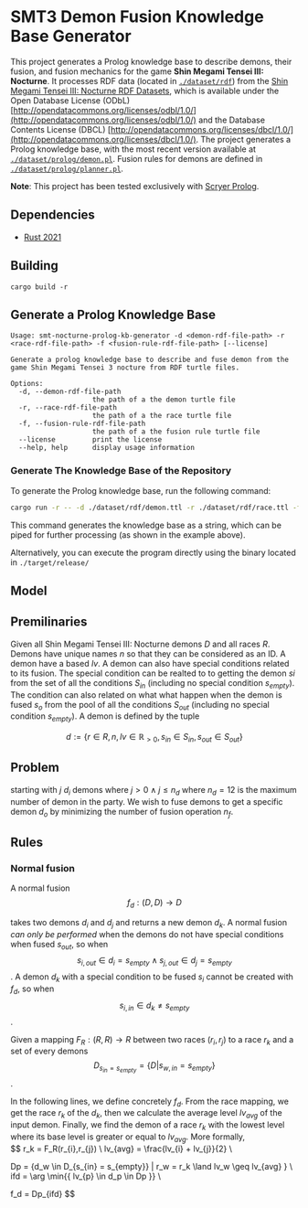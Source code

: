 # SMT3 Demon Fusion Knowledge Base Generator

This project generates a Prolog knowledge base to describe demons, their fusion, and fusion mechanics for the game **Shin Megami Tensei III: Nocturne**.
It processes RDF data (located in [`./dataset/rdf`](./dataset/rdf)) from the [Shin Megami Tensei III: Nocturne RDF Datasets](https://constraintautomaton.github.io/smt-nocturne-db-to-rdf/), which is available under the Open Database License (ODbL) [http://opendatacommons.org/licenses/odbl/1.0/](http://opendatacommons.org/licenses/odbl/1.0/) and the Database Contents License (DBCL) [http://opendatacommons.org/licenses/dbcl/1.0/](http://opendatacommons.org/licenses/dbcl/1.0/).
The project generates a Prolog knowledge base, with the most recent version available at [`./dataset/prolog/demon.pl`](./dataset/prolog/demon.pl). Fusion rules for demons are defined in [`./dataset/prolog/planner.pl`](./dataset/prolog/planner.pl).

**Note**: This project has been tested exclusively with [Scryer Prolog](https://www.scryer.pl/).


## Dependencies
- [Rust 2021](https://www.rust-lang.org/)

## Building
`cargo build -r`

## Generate a Prolog Knowledge Base

```
Usage: smt-nocturne-prolog-kb-generator -d <demon-rdf-file-path> -r <race-rdf-file-path> -f <fusion-rule-rdf-file-path> [--license]

Generate a prolog knowledge base to describe and fuse demon from the game Shin Megami Tensei 3 nocture from RDF turtle files.

Options:
  -d, --demon-rdf-file-path
                    the path of a the demon turtle file
  -r, --race-rdf-file-path
                    the path of a the race turtle file
  -f, --fusion-rule-rdf-file-path
                    the path of a the fusion rule turtle file
  --license         print the license
  --help, help      display usage information
```

### Generate The Knowledge Base of the Repository

To generate the Prolog knowledge base, run the following command:
```zsh
cargo run -r -- -d ./dataset/rdf/demon.ttl -r ./dataset/rdf/race.ttl -f ./dataset/rdf/basic_rules.ttl > ./dataset/prolog/demon.pl
```

This command generates the knowledge base as a string, which can be piped for further processing (as shown in the example above).

Alternatively, you can execute the program directly using the binary located in `./target/release/`

## Model

## Premilinaries

Given all Shin Megami Tensei III: Nocturne demons $D$ and all races $R$.
Demons have unique names $n$ so that they can be considered as an ID.
A demon have a based $lv$.
A demon can also have special conditions related to its fusion.
The special condition can be realted to to getting the demon $si$ from the set of all
the conditions $S_{in}$ (including no special condition $s_{empty}$).
The condition can also related on what what happen when the demon is fused $s_o$ from the pool of all the conditions $S_{out}$ (including no special condition $s_{empty}$).
A demon is defined by the tuple

$$
d := \{r \in R,n, lv\in \mathbb{R}_{>0}, s_{in} \in S_{in}, s_{out} \in S_{out}  \}
$$

## Problem

starting with $j$ $d_i$ demons where $j>0 \land j \leq n_d$ where $n_d=12$ is the maximum number of demon in the party.
We wish to fuse demons to get a specific demon $d_o$ by minimizing the number of fusion operation $n_f$.

## Rules

### Normal fusion
A normal fusion 
$$f_d: (D, D) \to D $$

takes two demons $d_i$ and $d_j$ and returns a new demon $d_k$. 
A normal fusion _can only be performed_ when the demons do not have special conditions when fused $s_{out}$, so when 
$$
s_{i,out} \in d_{i} = s_{empty} \land s_{j, out} \in d_{j} = s_{empty}
$$.
A demon $d_k$ with a special condition to be fused $s_i$ cannot be created with $f_d$, so when 
$$
s_{i, in} \in d_{k} \ne s_{empty}
$$.

Given a mapping $F_R: (R, R) \to R$ between two races $(r_i, r_j)$  to a race $r_k$ and a set of every demons 
$$
D_{s_{in} = s_{empty}} = \{D|s_{w,in}=s_{empty} \}
$$.

In the following lines, we define concretely $f_d$.
From the race mapping, we get the race $r_k$ of the $d_k$, then
we calculate the average level $lv_{avg}$ of the input demon.
Finally, we find the demon of a race $r_k$ with the lowest level where its base level is greater or equal to $lv_{avg}$.
More formally,   
$$
r_k = F_R(r_{i},r_{j}) \\
lv_{avg} = \frac{lv_{i} + lv_{j}}{2} \\

Dp = \{d_w \in D_{s_{in} = s_{empty}} |  r_w = r_k \land lv_w  \geq lv_{avg} \} \\
ifd = \arg \min{\{ lv_{p} \in d_p \in Dp \}} \\

f_d = Dp_{ifd}
$$
